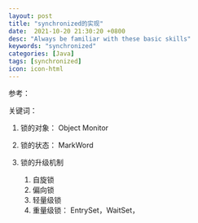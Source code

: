 ```yaml
---
layout: post
title: "synchronized的实现"
date:  2021-10-20 21:30:20 +0800
desc: "Always be familiar with these basic skills"
keywords: "synchronized"
categories: [Java]
tags: [synchronized]
icon: icon-html
---
```


参考： 

关键词：

1. 锁的对象： Object Monitor

2. 锁的状态： MarkWord
3. 锁的升级机制
   1. 自旋锁
   2. 偏向锁
   3. 轻量级锁
   4. 重量级锁： EntrySet，WaitSet， 

